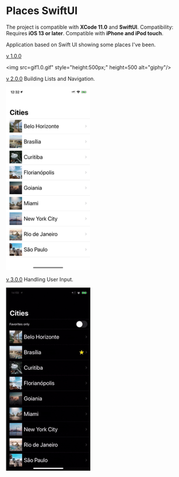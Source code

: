 # Places SwiftUI

The project is compatible with **XCode 11.0** and **SwiftUI**.
Compatibility: Requires **iOS 13 or later**. Compatible with **iPhone and iPod touch**.


Application based on Swift UI showing some places I've been.

[v 1.0.0](https://github.com/lynnsouz/Places-SwiftUI/releases/tag/1.0.0)


<img src=gif1.0.gif" style="height:500px;" height=500 alt="giphy"/>


[v 2.0.0](https://github.com/lynnsouz/Places-SwiftUI/releases/tag/2.0.0) Building Lists and Navigation.


<img src="v2.PNG" style="height:500px;" height=500 alt="v2"/>


[v 3.0.0](https://github.com/lynnsouz/Places-SwiftUI/releases/tag/3.0.0) Handling User Input.


<img src="gif3.0.gif" style="height:500px;" height=500 alt="gif3.0"/>
